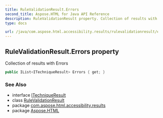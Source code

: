 ```yaml
---
title: RuleValidationResult.Errors
second_title: Aspose.HTML for Java API Reference
description: RuleValidationResult property. Collection of results with Errors
type: docs

url: /java/com.aspose.html.accessibility.results/rulevalidationresult/errors/
---
```

## RuleValidationResult.Errors property

Collection of results with Errors

```java
public IList<ITechniqueResult> Errors { get; }
```

### See Also

* interface [ITechniqueResult](../../../com.aspose.html.accessibility/itechniqueresult/)
* class [RuleValidationResult](../)
* package [com.aspose.html.accessibility.results](../../../com.aspose.html.accessibility.results/)
* package [Aspose.HTML](../../../)
